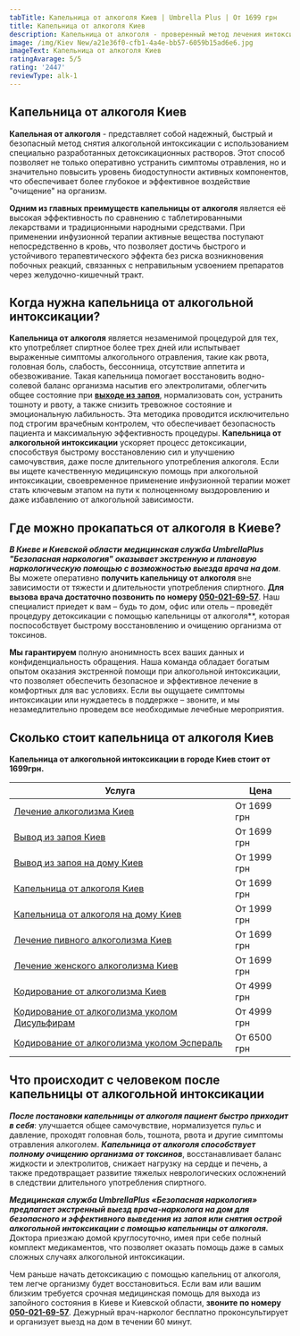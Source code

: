 ```yaml
---
tabTitle: Капельница от алкоголя Киев | Umbrella Plus | От 1699 грн
title: Капельница от алкоголя Киев
description: Капельница от алкоголя - проверенный метод лечения интоксикации
image: /img/Kiev New/a21e36f0-cfb1-4a4e-bb57-6059b15ad6e6.jpg
imageText: Капельница от алкоголя Киев
ratingAvarage: 5/5
rating: '2447'
reviewType: alk-1
---
```


## Капельница от алкоголя Киев

**Капельная от алкоголя** - представляет собой надежный, быстрый и безопасный метод снятия алкогольной интоксикации с использованием специально разработанных детоксикационных растворов. Этот способ позволяет не только оперативно устранить симптомы отравления, но и значительно повысить уровень биодоступности активных компонентов, что обеспечивает более глубокое и эффективное воздействие "очищение" на организм.

**Одним из главных преимуществ капельницы от алкоголя** является её высокая эффективность по сравнению с таблетированными лекарствами и традиционными народными средствами. При применении инфузионной терапии активные вещества поступают непосредственно в кровь, что позволяет достичь быстрого и устойчивого терапевтического эффекта без риска возникновения побочных реакций, связанных с неправильным усвоением препаратов через желудочно-кишечный тракт.

## Когда нужна капельница от алкогольной интоксикации?

**Капельница от алкоголя** является незаменимой процедурой для тех, кто употребляет спиртное более трех дней или испытывает выраженные симптомы алкогольного отравления, такие как рвота, головная боль, слабость, бессонница, отсутствие аппетита и обезвоживание. Такая капельница помогает восстановить водно-солевой баланс организма насытив его электролитами, облегчить общее состояние при **[выходе из запоя](https://umbrella-plus.com.ua/kiev/vivod-iz-zapoia-kiev/)**, нормализовать сон, устранить тошноту и рвоту, а также снизить тревожное состояние и эмоциональную лабильность. Эта методика проводится исключительно под строгим врачебным контролем, что обеспечивает безопасность пациента и максимальную эффективность процедуры. **Капельница от алкогольной интоксикации** ускоряет процесс детоксикации, способствуя быстрому восстановлению сил и улучшению самочувствия, даже после длительного употребления алкоголя. Если вы ищете качественную медицинскую помощь при алкогольной интоксикации, своевременное применение инфузионной терапии может стать ключевым этапом на пути к полноценному выздоровлению и даже избавлению от алкогольной зависимости.

## Где можно прокапаться от алкоголя в Киеве?

***В Киеве и Киевской области*** ***медицинская служба UmbrellaPlus "Безопасная наркология"*** ***оказывает экстренную и плановую наркологическую помощью с возможностью выезда врача на дом***. Вы можете оперативно **получить капельницу от алкоголя** вне зависимости от тяжести и длительности употребления спиртного. **Для вызова врача достаточно позвонить по номеру [050-021-69-57](tel:0500216957)**. Наш специалист приедет к вам – будь то дом, офис или отель – проведёт процедуру детоксикации с помощью капельницы от алкоголя\*\*, которая поспособствует быстрому восстановлению и очищению организма от токсинов.

**Мы гарантируем** полную анонимность всех ваших данных и конфиденциальность обращения. Наша команда обладает богатым опытом оказания экстренной помощи при алкогольной интоксикации, что позволяет обеспечить безопасное и эффективное лечение в комфортных для вас условиях. Если вы ощущаете симптомы интоксикации или нуждаетесь в поддержке – звоните, и мы незамедлительно проведем все необходимые лечебные мероприятия.

## Сколько стоит капельница от алкоголя Киев

**Капельница от алкогольной интоксикации в городе Киев стоит от 1699грн.**

| Услуга                                                                                  | Цена        |
| --------------------------------------------------------------------------------------- | ----------- |
| [Лечение алкоголизма Киев](lechenie-alkogolizma-kiev)                                   | От 1699 грн |
| [Вывод из запоя Киев](Vivod-iz-zapoia-kiev)                                             | От 1699 грн |
| [Вывод из запоя на дому Киев](Vivod-iz-zapoia-na-domy-kiev)                             | От 1999 грн |
| [Капельница от алкоголя Киев](Kapelnica_ot_alkogola_kiev)                               | От 1699 грн |
| [Капельница от алкоголя на дому Киев](Kapelnica_ot_alkogola_na_domy_kiev)               | От 1999 грн |
| [Лечение пивного алкоголизма Киев](lechenie-pivnogi-alkogolizma-kiev)                   | От 1699 грн |
| [Лечение женского алкоголизма Киев](lechenie-jenskogo-alkogolizma-kiev)                 | От 1699 грн |
| [Кодирование от алкоголизма Киев](kodirovka-ot-alkogolia-kiev)                          | От 4999 грн |
| [Кодирование от алкоголизма уколом Дисульфирам](kodirovka-ot-alkogolia-disulfiram-kiev) | От 4999 грн |
| [Кодирование от алкоголизма уколом Эспераль](kodirovka-ot-alkogolizma-espiarl-kiev)     | От 6500 грн |

## Что происходит с человеком после капельницы от алкогольной интоксикации

***После постановки капельницы от алкоголя пациент быстро приходит в себя***: улучшается общее самочувствие, нормализуется пульс и давление, проходят головная боль, тошнота, рвота и другие симптомы отравления алкоголем. ***Капельница от алкоголя способствует полному очищению организма от токсинов***, восстанавливает баланс жидкости и электролитов, снижает нагрузку на сердце и печень, а также предотвращает развитие тяжелых неврологических осложнений в следствии длительного употребления спиртного.

***Медицинская служба UmbrellaPlus «Безопасная наркология» предлагает экстренный выезд врача-нарколога на дом для безопасного и эффективного выведения из запоя или снятия острой алкогольной интоксикации с помощью капельницы от алкоголя.*** Доктора приезжаю домой круглосуточно, имея при себе полный комплект медикаментов, что позволяет оказать помощь даже в самых сложных случаях алкогольной интоксикации.

Чем раньше начать детоксикацию с помощью капельниц от алкоголя, тем легче организму будет восстановиться. Если вам или вашим близким требуется срочная медицинская помощь для выхода из запойного состояния в Киеве и Киевской области, **звоните по номеру [050-021-69-57](tel:0500216957)**. Дежурный врач-нарколог бесплатно проконсультирует и организует выезд на дом в течении 60 минут.
